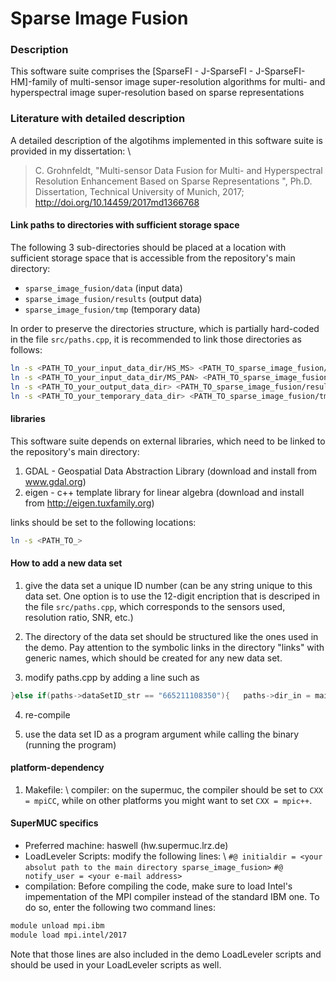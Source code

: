 # Sparse Image Fusion

### Description
This software suite comprises the \[SparseFI - J-SparseFI - J-SparseFI-HM\]-family of multi-sensor image super-resolution algorithms for multi- and hyperspectral image super-resolution based on sparse representations

### Literature with detailed description
A detailed description of the algotihms implemented in this software suite is provided in my dissertation: \
>   C. Grohnfeldt, "Multi-sensor Data Fusion for Multi- and Hyperspectral Resolution Enhancement Based on Sparse Representations ", Ph.D. Dissertation, Technical University of Munich, 2017; http://doi.org/10.14459/2017md1366768

#### Link paths to directories with sufficient storage space
The following 3 sub-directories should be placed at a location with sufficient storage space that is accessible from the repository's main directory:
- `sparse_image_fusion/data` (input data)
- `sparse_image_fusion/results` (output data)
- `sparse_image_fusion/tmp` (temporary data)

In order to preserve the directories structure, which is partially hard-coded in the file `src/paths.cpp`, it is recommended to link those directories as follows:
```bash
ln -s <PATH_TO_your_input_data_dir/HS_MS> <PATH_TO_sparse_image_fusion/data/HS_MS>
ln -s <PATH_TO_your_input_data_dir/MS_PAN> <PATH_TO_sparse_image_fusion/data/MS_PAN>
ln -s <PATH_TO_your_output_data_dir> <PATH_TO_sparse_image_fusion/results>
ln -s <PATH_TO_your_temporary_data_dir> <PATH_TO_sparse_image_fusion/tmp>
```
#### libraries
This software suite depends on external libraries, which need to be linked to the repository's main directory:
1. GDAL - Geospatial Data Abstraction Library (download and install from www.gdal.org)
2. eigen - c++ template library for linear algebra (download and install from http://eigen.tuxfamily.org)

links should be set to the following locations:
```bash
ln -s <PATH_TO_>
```


#### How to add a new data set
1. give the data set a unique ID number (can be any string unique to this data set. One option is to use the 12-digit encription that is descriped in the file ```src/paths.cpp```, which corresponds to the sensors used, resolution ratio, SNR, etc.)

2. The directory of the data set should be structured like the ones used in the demo.
Pay attention to the symbolic links in the directory "links" with generic names, which should be created for any new data set.

3. modify paths.cpp by adding a line such as
```cpp
}else if(paths->dataSetID_str == "665211108350"){   paths->dir_in = maindir_path + "/" + "HS_MS"  + "/" + "665211108350_ROSIS_Pavia_Univeristy"             + "/" + "InputData" + "/" + "links";
```

4. re-compile

5. use the data set ID as a program argument while calling the binary (running the program)

#### platform-dependency
1. Makefile: \ 
   compiler: on the supermuc, the compiler should be set to ```CXX = mpiCC```, while on other platforms you might want to set ```CXX = mpic++```.
   
#### SuperMUC specifics
- Preferred machine: haswell (hw.supermuc.lrz.de)
- LoadLeveler Scripts: modify the following lines: \ 
``` #@ initialdir = <your absolut path to the main directory sparse_image_fusion> ```
``` #@ notify_user = <your e-mail address> ```
- compilation: Before compiling the code, make sure to load Intel's impementation of the MPI compiler instead of the standard IBM one. To do so, enter the following two command lines:
```bash
module unload mpi.ibm
module load mpi.intel/2017
```
Note that those lines are also included in the demo LoadLeveler scripts and should be used in your LoadLeveler scripts as well.
